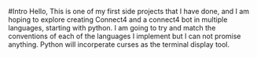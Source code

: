 #Intro
Hello, This is one of my first side projects that I have done, and I am hoping to explore creating Connect4 and a connect4 bot in multiple languages,
starting with python.
I am going to try and match the conventions of each of the languages I implement but I can not promise anything.
Python will incorperate curses as the terminal display tool.
